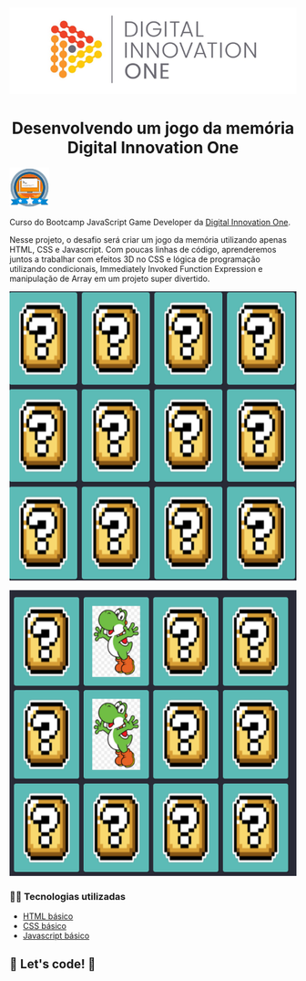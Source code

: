 <p align="center">
  <img src="./img/dio.png" alt="DIO" title="Digital Innovation One">
</p>

<h1 align="center">Desenvolvendo um jogo da memória<br>Digital Innovation One</h1>

<img src="./img/badge.png" title="Badge" width="70" height="70">

Curso do Bootcamp JavaScript Game Developer da [Digital Innovation One](https://digitalinnovation.one/).

Nesse projeto, o desafio será criar um jogo da memória utilizando apenas HTML, CSS e Javascript. Com poucas linhas de código, aprenderemos juntos a trabalhar com efeitos 3D no CSS e lógica de programação utilizando condicionais, Immediately Invoked Function Expression e manipulação de Array em um projeto super divertido.

<p align="center"><img src="./img/tela.png" title="Jogo Mário - DIO"></p>
<p align="center"><img src="./img/tela2.png" title="Jogo Mário - DIO"></p>

<h3>👨‍💻 Tecnologias utilizadas</h3>

* [HTML básico](https://www.w3schools.com/html/)
* [CSS básico](https://developer.mozilla.org/pt-BR/docs/Web/CSS)
* [Javascript básico](https://developer.mozilla.org/pt-BR/docs/Web/JavaScript)
 


## 🚀 Let's code! 🚀
